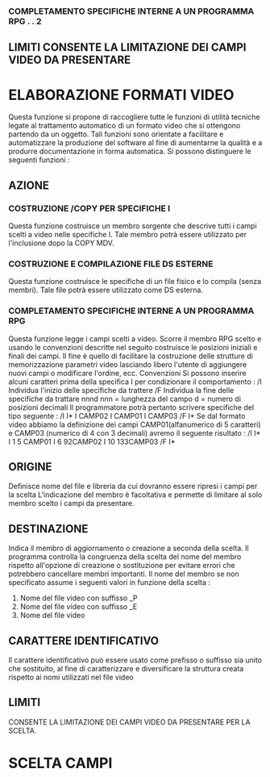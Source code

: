 ### COMPLETAMENTO SPECIFICHE INTERNE A UN PROGRAMMA RPG   . .   2
## LIMITI  CONSENTE LA LIMITAZIONE DEI CAMPI VIDEO DA PRESENTARE
# ELABORAZIONE FORMATI VIDEO
Questa funzione si propone di raccogliere tutte le funzioni di utilità tecniche legate al trattamento automatico di un formato video che si ottengono partendo da un oggetto.
Tali funzioni sono orientate a facilitare e automatizzare la produzione del software al fine di aumentarne la qualità e a produrre documentazione in forma automatica.
Si possono distinguere le seguenti funzioni : 
## AZIONE
### COSTRUZIONE /COPY PER SPECIFICHE I
Questa funzione costruisce un membro sorgente che descrive tutti i campi scelti a video nelle specifiche I. Tale membro potrà essere utilizzato per l'inclusione dopo la COPY MDV.
### COSTRUZIONE E COMPILAZIONE FILE DS ESTERNE
Questa funzione costruisce le specifiche di un file fisico e lo compila (senza membri). Tale file potrà essere utilizzato come DS esterna.
### COMPLETAMENTO SPECIFICHE INTERNE A UN PROGRAMMA RPG
Questa funzione legge i campi scelti a video. Scorre il membro
RPG scelto e usando le convenzioni descritte nel seguito costruisce le posizioni iniziali e finali dei campi. Il fine è quello di facilitare la costruzione delle strutture di memorizzazione parametri video lasciando libero l'utente di  aggiungere nuovi campi o modificare l'ordine, ecc.
Convenzioni
Si possono inserire alcuni caratteri prima della specifica I per condizionare il comportamento : 
/I   Individua l'inizio delle specifiche da trattere
/F   Individua la fine delle specifiche da trattare nnnd nnn  = lunghezza del campo
d    = numero di posizioni decimali
Il programmatore potrà pertanto scrivere specifiche del tipo seguente : 
/I   I*
I                                            CAMP02
I                                            CAMP01
I                                            CAMP03
/F   I*
Se dal formato video abbiamo la definizione dei campi CAMP01(alfanumerico di 5 caratteri) e CAMP03 (numerico di 4 con 3 decimali) avremo il seguente risultato : 
/I   I*
I                                        1    5 CAMP01
I                                        6    92CAMP02
I                                       10   133CAMP03
/F   I*
## ORIGINE
Definisce nome del file e libreria da cui dovranno essere ripresi i campi per la scelta
L'indicazione del membro è facoltativa e permette di limitare al solo membro scelto i campi da presentare.
## DESTINAZIONE
Indica il membro di aggiornamento o creazione a seconda della scelta. Il programma controlla la congruenza della scelta del nome del membro rispetto all'opzione di creazione o sostituzione per evitare errori che potrebbero cancellare membri importanti.
Il nome del membro se non specificato assume i seguenti valori in funzione della scelta : 
1.   Nome del file video con suffisso _P
2.   Nome del file video con suffisso _E
3.   Nome del file video
## CARATTERE IDENTIFICATIVO
Il carattere identificativo può essere usato come prefisso o suffisso sia unito che sostituito, al fine di caratterizzare e diversificare la struttura creata rispetto ai nomi utilizzati nel file video
## LIMITI
CONSENTE LA LIMITAZIONE DEI CAMPI VIDEO DA PRESENTARE PER LA SCELTA.
# SCELTA CAMPI
